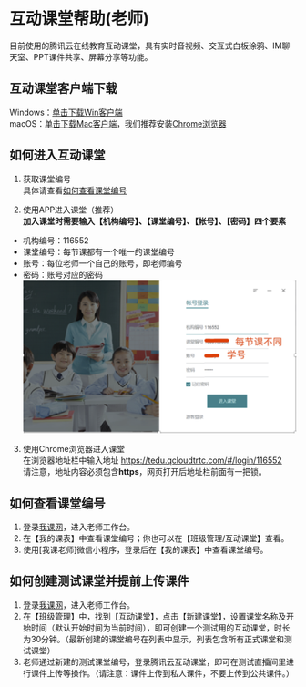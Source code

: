 # 互动课堂帮助(老师)
目前使用的腾讯云在线教育互动课堂，具有实时音视频、交互式白板涂鸦、IM聊天室、PPT课件共享、屏幕分享等功能。

## 互动课堂客户端下载
Windows：[单击下载Win客户端][1]  
macOS：[单击下载Mac客户端][2]，我们推荐安装[Chrome浏览器][4]

## 如何进入互动课堂
1. 获取课堂编号  
具体请查看[如何查看课堂编号](#如何查看课堂编号)

2. 使用APP进入课堂（推荐）  
**加入课堂时需要输入【机构编号】、【课堂编号】、【帐号】、【密码】四个要素**
- 机构编号：116552
- 课堂编号：每节课都有一个唯一的课堂编号
- 账号：每位老师一个自己的账号，即老师编号
- 密码：账号对应的密码  
![互动课堂登录页](../images/live-class-login.png)

3. 使用Chrome浏览器进入课堂  
在浏览器地址栏中输入地址 https://tedu.qcloudtrtc.com/#/login/116552  
请注意，地址内容必须包含**https**，网页打开后地址栏前面有一把锁。

## 如何查看课堂编号
1. 登录[我课网][3]，进入老师工作台。
2. 在【我的课表】中查看课堂编号；你也可以在【班级管理/互动课堂】查看。
2. 使用[我课老师]微信小程序，登录后在【我的课表】中查看课堂编号。

## 如何创建测试课堂并提前上传课件
1. 登录[我课网][3]，进入老师工作台。
2. 在【班级管理】中，找到【互动课堂】，点击【新建课堂】，设置课堂名称及开始时间（默认开始时间为当前时间），即可创建一个测试用的互动课堂，时长为30分钟。（最新创建的课堂编号在列表中显示，列表包含所有正式课堂和测试课堂）
3. 老师通过新建的测试课堂编号，登录腾讯云互动课堂，即可在测试直播间里进行课件上传等操作。（请注意：课件上传到私人课件，不要上传到公共课件。）

[1]:http://dldir1.qq.com/hudongzhibo/Saas/TClass_Setup_Saas.exe
[2]:http://dldir1.qq.com/hudongzhibo/Saas/TClass_Saas.dmg
[3]:https://www.meke.ai/
[4]:https://www.google.cn/intl/zh-CN/chrome/